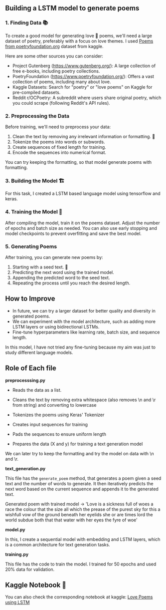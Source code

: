 ## Building a LSTM model to generate poems

### 1. Finding Data 📚

To create a good model for generating love 💖 poems, we'll need a large dataset of poetry, preferably with a focus on love themes. 
I used [Poems from poetryfoundation.org](https://www.kaggle.com/datasets/ultrajack/modern-renaissance-poetry) dataset from kaggle.

Here are some other sources you can consider:

- Project Gutenberg (https://www.gutenberg.org/): A large collection of free e-books, including poetry collections.
- PoetryFoundation (https://www.poetryfoundation.org/): Offers a vast collection of poems, including many about love.
- Kaggle Datasets: Search for "poetry" or "love poems" on Kaggle for pre-compiled datasets.
- Reddit r/OCPoetry: A subreddit where users share original poetry, which you could scrape (following Reddit's API rules).

### 2. Preprocessing the Data

Before training, we'll need to preprocess your data:

1. Clean the text by removing any irrelevant information or formatting. 🧹
2. Tokenize the poems into words or subwords.
3. Create sequences of fixed length for training.
4. Encode the sequences into numerical format. 

You can try keeping the formatting, so that model generate poems with formatting.

### 3. Building the Model 🏗️

For this task, I created a LSTM based language model using tensorflow and keras.

### 4. Training the Model 💪

After compiling the model, train it on the poems dataset. Adjust the number of epochs and batch size as needed. You can also use early stopping and model checkpoints to prevent overfitting and save the best model.

### 5. Generating Poems 

After training, you can generate new poems by:

1. Starting with a seed text. 💬
2. Predicting the next word using the trained model.
3. Appending the predicted word to the seed text.
4. Repeating the process until you reach the desired length.

## How to Improve

- In future, we can try a larger dataset for better quality and diversity in generated poems.
- We can experiment with the model architecture, such as adding more LSTM layers or using bidirectional LSTMs.
- Fine-tune hyperparameters like learning rate, batch size, and sequence length.

In this model, I have not tried any fine-tuning because my aim was just to study different language models.

## Role of Each file

**preprocesssing.py**
- Reads the data as a list.

- Cleans the text by removing extra whitespace (also removes \n and \r from string) and converting to lowercase
- Tokenizes the poems using Keras' Tokenizer
- Creates input sequences for training
- Pads the sequences to ensure uniform length
- Prepares the data (X and y) for training a text generation model

We can later try to keep the formatting and try the model on data with \n and \r.

**text_generation.py**

This file has the `generate_poem` method, that generates a poem given a seed text and the number of words to generate.
It then iteratively predicts the next word based on the current sequence and appends it to the generated text.

Generated poem with trained model -> 
'Love is a sickness full of woes a race the colour that the size all which the prease of the purest sky for this a wishfull vow of the ground beneath her eyelids she or are times lord the world subdue both that that water with her eyes the fyre of woe'

**model.py**

In this, I create a sequential model with embedding and LSTM layers, which is a common architecture for text generation tasks.

**training.py**

This file has the code to train the model. I trained for 50 epochs and used 20% data for validation.

## Kaggle Notebook 📒

You can also check the corresponding notebook at kaggle: [Love Poems using LSTM](https://www.kaggle.com/code/dsmeena/love-poems-using-lstm/notebook)

